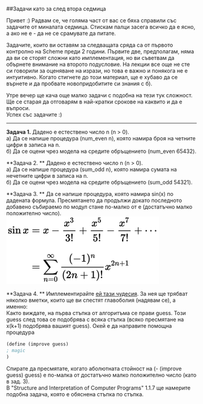 ##Задачи като за след втора седмица

Привет :) Радвам се, че голяма част от вас се бяха справили със задачите от
миналата седмица. Стискам палци засега всичко да е ясно, а ако не е - да
не се срамувате да питате.

Задачите, които ви оставям за следващата сряда са от първото контролно на 
Scheme преди 2 години. Първите две, предполагам, няма да ви се сторят сложни като
имплементация, но ви съветвам да обърнете внимание на второто подусловие.
На лекции все още не сте си говорили за оценяване на изрази, но това е важно и
понякога не е интуитивно. Когато стигнете до този материал, ще е хубаво
да се върнете и да пробвате новопридобитите си знания с б).

Утре вечер ще кача още малко задачи с подобна на тези тук сложност. Ще се старая
да отговарям в най-кратки срокове на каквито и да е въпроси.  
Успех със задачите :)
* * *
**Задача 1.** Дадено е естествено число n (n > 0).  
а) Да се напише процедура (num_even n), която намира броя на четните цифри в записа на n.  
б)  Да се оцени чрез модела на средите обръщението (num_even 65432).

**Задача 2. ** Дадено е естествено число n (n > 0).  
а) Да се напише процедура (sum_odd n), която намира сумата на нечетните цифри в записа на n.  
б)  Да се оцени чрез модела на средите обръщението (sum_odd 54321).

**Задача 3. **  Да се напише процедура, която намира sin(x) по дадената формула.
Пресмятането да продължи докато последното добавено събираемо по модул стане по-малко от e
(достатъчно малко положително число).
![Sine](https://github.com/batebobo/FunctionalProgramming-KN7-2016/blob/master/week-2/sine.svg)

**Задача 4. ** Имплементирайте [ей тази чудесия](https://en.wikipedia.org/wiki/Nth_root_algorithm).
За нея ще трябват няколко вметки, които ще ви спестят главоболия (надявам се), а именно:  
Както виждате, на първа стъпка от алгоритъма се прави guess. Този guess след това се
подобрява с всяка стъпка (всяко пресмятане на x(k+1) подобрява вашият guess).
Окей е да направите помощна процедура
```Scheme
(define (improve guess)
; magic
)
```
Спирате да пресмятате, когато аболютната стойност на (- (improve guess) guess) е по-малка от
достатъчно малко положително число (като в зад. 3).  
В "Structure and Interpretation of Computer Programs" 1.1.7 ще намерите подобна задача, която е обяснена стъпка по стъпка.

